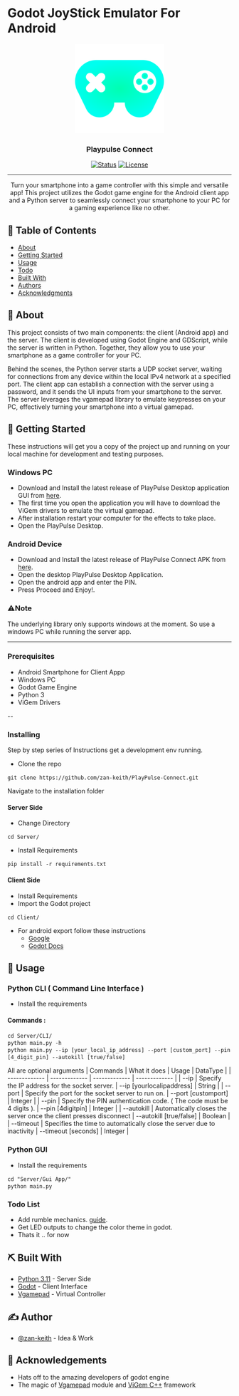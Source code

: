 # Godot JoyStick Emulator For Android

<p align="center">
  <a href="" rel="noopener">
 <img width=200px height=200px src="https://github.com/zan-keith/PlayPulse-Connect/blob/main/Client/Assets/Logo/lighticon.png"
  alt="Playpulse logo"></a>


</p>

<h3 align="center">Playpulse Connect</h3>

<div align="center">

  [![Status](https://img.shields.io/badge/status-active-success.svg)]() 
  [![License](https://img.shields.io/badge/license-MIT-blue.svg)](/LICENSE)

</div>

---

<p align="center"> 
  Turn your smartphone into a game controller with this simple and versatile app! This project utilizes the Godot game engine for the Android client app and a Python server to seamlessly connect your smartphone to your PC for a gaming experience like no other.
</p>

## 📝 Table of Contents
- [About](#about)
- [Getting Started](#getting_started)
- [Usage](#usage)
- [Todo](#todo)
- [Built With](#built_using)
- [Authors](#authors)
- [Acknowledgments](#acknowledgement)

## 🧐 About <a name = "about"></a>
This project consists of two main components: the client (Android app) and the server. The client is developed using Godot Engine and GDScript, while the server is written in Python. Together, they allow you to use your smartphone as a game controller for your PC.

Behind the scenes, the Python server starts a UDP socket server, waiting for connections from any device within the local IPv4 network at a specified port. The client app can establish a connection with the server using a password, and it sends the UI inputs from your smartphone to the server. The server leverages the vgamepad library to emulate keypresses on your PC, effectively turning your smartphone into a virtual gamepad.

## 🏁 Getting Started <a name = "getting_started"></a>
These instructions will get you a copy of the project up and running on your local machine for development and testing purposes.

### Windows PC
- Download and Install the latest release of PlayPulse Desktop application GUI from [here](https://github.com/zan-keith/PlayPulse-Connect/releases).
- The first time you open the application you will have to download the ViGem drivers to emulate the virtual gamepad.
- After installation restart your computer for the effects to take place.
- Open the PlayPulse Desktop.

### Android Device
- Download and Install the latest release of PlayPulse Connect APK from [here](https://github.com/zan-keith/PlayPulse-Connect/releases).
- Open the desktop PlayPulse Desktop Application.
- Open the android app and enter the PIN.
- Press Proceed and Enjoy!.
  
### ⚠️Note
The underlying library only supports windows at the moment. So use a windows PC while running the server app.

---

### Prerequisites <a name = "prereqs"></a>
- Android Smartphone for Client Appp
- Windows PC
- Godot Game Engine
- Python 3
- ViGem Drivers

--

### Installing
Step by step series of Instructions get a development env running.

- Clone the repo
```
git clone https://github.com/zan-keith/PlayPulse-Connect.git
```

Navigate to the installation folder

#### Server Side
- Change Directory
```
cd Server/
```
- Install Requirements
```
pip install -r requirements.txt
```
#### Client Side
- Install Requirements
- Import the Godot project

```
cd Client/
```
- For android export follow these instructions
  - [Google](https://developer.android.com/games/engines/godot/godot-export)
  - [Godot Docs](https://docs.godotengine.org/en/stable/tutorials/export/exporting_for_android.html)



## 🎈 Usage <a name="usage"></a>
### Python CLI ( Command Line Interface )
- Install the requirements
#### Commands :
```
cd Server/CLI/
python main.py -h
python main.py --ip [your_local_ip_address] --port [custom_port] --pin [4_digit_pin] --autokill [true/false]
```

All are optional arguments
| Commands  | What it does | Usage | DataType |
| ------------- | ------------- | ------------- | ------------- |
| --ip  | Specify the IP address for the socket server. | --ip [yourlocalipaddress]  | String |
| --port  | Specify the port for the socket server to run on. | --port [customport]  | Integer |
| --pin  | Specify the PIN authentication code. ( The code must be 4 digits ). | --pin [4digitpin]  | Integer |
| --autokill  | Automatically closes the server once the client presses disconnect | --autokill [true/false]  | Boolean |
| --timeout  | Specifies the time to automatically close the server due to inactivity | --timeout [seconds]  | Integer |

### Python GUI
- Install the requirements
```
cd "Server/Gui App/"
python main.py
```


### Todo List <a name = "todo"></a>
- Add rumble mechanics. [guide](https://pypi.org/project/vgamepad/#rumble-and-leds).
- Get LED outputs to change the color theme in godot.
- Thats it .. for now

## ⛏️ Built With <a name = "built_using"></a>
- [Python 3.11](https://www.python.org/downloads/) - Server Side
- [Godot](https://godotengine.org/) - Client Interface
- [Vgamepad](https://pypi.org/project/vgamepad/) - Virtual Controller

## ✍️ Author <a name = "authors"></a>
- [@zan-keith](https://github.com/zan-keith) - Idea & Work

## 🎉 Acknowledgements <a name = "acknowledgement"></a>
- Hats off to the amazing developers of godot engine
- The magic of [Vgamepad](https://pypi.org/project/vgamepad/) module and [ViGem C++](https://github.com/ViGEm) framework
